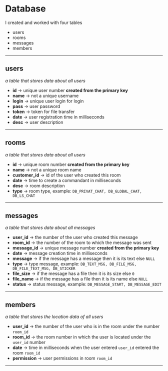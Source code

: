 #  Database

I created and worked with four tables
- users
- rooms
- messages
- members
---

## users
*a table that stores data about all users*
- __id__    -> unique user number **created from the primary key**
- __name__  -> not a unique username
- __login__ -> unique user login for login
- __pass__  -> user password
- __token__ -> token for file transfer
- __date__  -> user registration time in milliseconds
- __desc__  -> user description

--- 
## rooms
*a table that stores data about all users*
- __id__ -> unique room number **created from the primary key**
- __name__ -> not a unique room name
- __customer_id__ -> id of the user who created this room
- __date__ -> time to create a commandant in milliseconds
- __desc__ -> room description
- __type__ -> room type, example: `DB_PRIVAT_CHAT, DB_GLOBAL_CHAT, DB_LS_CHAT`
--- 
## messages
*a table that stores data about all messages*
- __user_id__ -> the number of the user who created this message
- __room_id__ -> the number of the room to which the message was sent
- __message_id__ -> unique message number **created from the primary key**
- __date__ -> message creation time in milliseconds
- __message__ -> if the message has a message then it is its text else `NULL`
- __type__ -> type message, example: `DB_TEXT_MSG, DB_FILE_MSG, DB_FILE_TEXT_MSG, DB_STICKER`
- __file_size__ -> if the message has a file then it is its size else `0`
- __file_name__ -> if the message has a file then it is its name else `NULL`
- __status__ -> status message, example: `DB_MESSAGE_START, DB_MESSAGE_EDIT`
---
 ## members
*a table that stores the location data of all users*
- __user_id__ -> the number of the user who is in the room under the number `room_id`
- __room_id__ -> the room number in which the user is located under the `user_id` number
- __date__ -> time in milliseconds when the user entered `user_id` entered the room `room_id`
- __permission__ -> user permissions in room `room_id`
---
